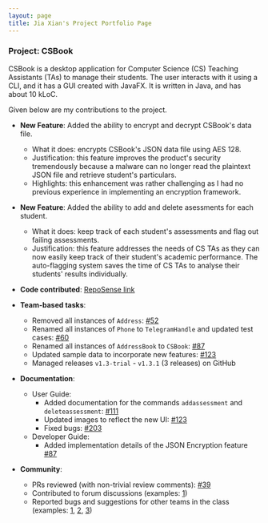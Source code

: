 ```yaml
---
layout: page
title: Jia Xian's Project Portfolio Page
---
```


### Project: CSBook

CSBook is a desktop application for Computer Science (CS) Teaching Assistants (TAs) to manage their students. The user interacts with it using a CLI, and it has a GUI created with JavaFX. It is written in Java, and has about 10 kLoC.

Given below are my contributions to the project.

* **New Feature**: Added the ability to encrypt and decrypt CSBook's data file.
  * What it does: encrypts CSBook's JSON data file using AES 128.
  * Justification: this feature improves the product's security tremendously because a malware can no longer read the plaintext JSON file and retrieve student's particulars.
  * Highlights: this enhancement was rather challenging as I had no previous experience in implementing an encryption framework.
  
* **New Feature**: Added the ability to add and delete asessments for each student.
  * What it does: keep track of each student's assessments and flag out failing assessments.
  * Justification: this feature addresses the needs of CS TAs as they can now easily keep track of their student's academic performance. The auto-flagging system saves the time of CS TAs to analyse their students' results individually.

* **Code contributed**: [RepoSense link](https://nus-cs2103-ay2122s1.github.io/tp-dashboard/?search=&sort=groupTitle&sortWithin=title&timeframe=commit&mergegroup=&groupSelect=groupByRepos&breakdown=true&checkedFileTypes=docs~functional-code~test-code~other&since=2021-09-17&tabOpen=true&tabType=authorship&tabAuthor=tanjiaxian99&tabRepo=AY2122S1-CS2103T-T09-3%2Ftp%5Bmaster%5D&authorshipIsMergeGroup=false&authorshipFileTypes=docs~functional-code~test-code~other&authorshipIsBinaryFileTypeChecked=false)

* **Team-based tasks**:
  * Removed all instances of `Address`: [\#52](https://github.com/AY2122S1-CS2103T-T09-3/tp/pull/52)
  * Renamed all instances of `Phone` to `TelegramHandle` and updated test cases: [\#60](https://github.com/AY2122S1-CS2103T-T09-3/tp/pull/60)
  * Renamed all instances of `AddressBook` to `CSBook`: [\#87](https://github.com/AY2122S1-CS2103T-T09-3/tp/pull/87)
  * Updated sample data to incorporate new features: [\#123](https://github.com/AY2122S1-CS2103T-T09-3/tp/pull/123)
  * Managed releases `v1.3-trial` - `v1.3.1` (3 releases) on GitHub

* **Documentation**:
  * User Guide:
    * Added documentation for the commands `addassessment` and `deleteassessment`: [\#111](https://github.com/AY2122S1-CS2103T-T09-3/tp/pull/111)
    * Updated images to reflect the new UI: [\#123](https://github.com/AY2122S1-CS2103T-T09-3/tp/pull/123)
    * Fixed bugs: [\#203](https://github.com/AY2122S1-CS2103T-T09-3/tp/pull/203)
  * Developer Guide:
    * Added implementation details of the JSON Encryption feature [\#87](https://github.com/AY2122S1-CS2103T-T09-3/tp/pull/87)

* **Community**:
  * PRs reviewed (with non-trivial review comments): [\#39](https://github.com/AY2122S1-CS2103T-T09-3/tp/pull/39)
  * Contributed to forum discussions (examples: [1](https://github.com/nus-cs2103-AY2122S1/forum/issues/119#issuecomment-907666187))
  * Reported bugs and suggestions for other teams in the class (examples: [1](https://github.com/AY2122S1-CS2103T-W17-1/tp/issues/174), [2](https://github.com/AY2122S1-CS2103T-W17-1/tp/issues/190), [3](https://github.com/AY2122S1-CS2103T-W17-1/tp/issues/203))
